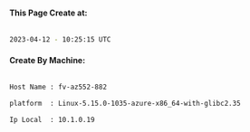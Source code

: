 
   
#### This Page Create at:

```bash

2023-04-12 - 10:25:15 UTC

```

#### Create By Machine:

```bash

Host Name : fv-az552-882

platform  : Linux-5.15.0-1035-azure-x86_64-with-glibc2.35

Ip Local  : 10.1.0.19

```

